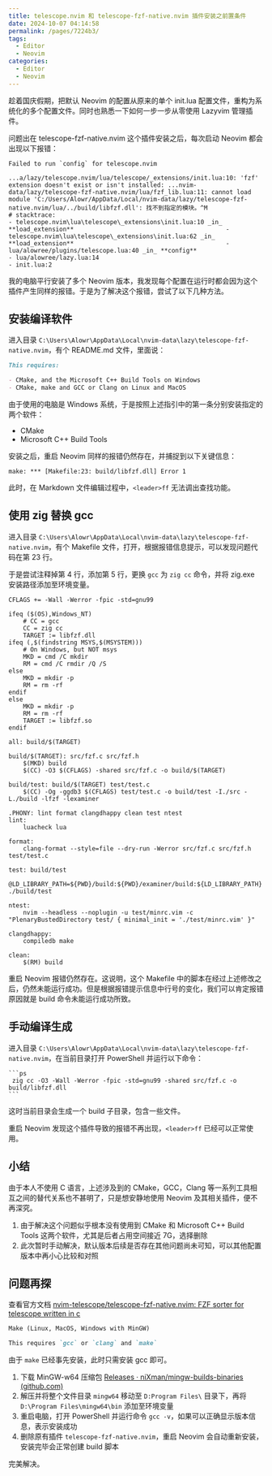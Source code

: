 ```yaml
---
title: telescope.nvim 和 telescope-fzf-native.nvim 插件安装之前置条件
date: 2024-10-07 04:14:58
permalink: /pages/7224b3/
tags:
  - Editor
  - Neovim
categories:
  - Editor
  - Neovim
---
```


趁着国庆假期，把默认 Neovim 的配置从原来的单个 init.lua 配置文件，重构为系统化的多个配置文件。同时也熟悉一下如何一步一步从零使用 Lazyvim 管理插件。

问题出在 telescope-fzf-native.nvim 这个插件安装之后，每次启动 Neovim 都会出现以下报错：

```
Failed to run `config` for telescope.nvim
                                                                                                                        ...a/lazy/telescope.nvim/lua/telescope/_extensions/init.lua:10: 'fzf' extension doesn't exist or isn't installed: ...nvim-data/lazy/telescope-fzf-native.nvim/lua/fzf_lib.lua:11: cannot load module 'C:/Users/Alowr/AppData/Local/nvim-data/lazy/telescope-fzf-native.nvim/lua/../build/libfzf.dll': 找不到指定的模块。^M                                                                                                                                                                                                                                                                                              # stacktrace:                                                                                                             - telescope.nvim\lua\telescope\_extensions\init.lua:10 _in_ **load_extension**                                          - telescope.nvim\lua\telescope\_extensions\init.lua:62 _in_ **load_extension**                                          - lua/alowree/plugins/telescope.lua:40 _in_ **config**                                                                  - lua/alowree/lazy.lua:14                                                                                               - init.lua:2
```

我的电脑平行安装了多个 Neovim 版本，我发现每个配置在运行时都会因为这个插件产生同样的报错。于是为了解决这个报错，尝试了以下几种方法。

## 安装编译软件

进入目录 `C:\Users\Alowr\AppData\Local\nvim-data\lazy\telescope-fzf-native.nvim`，有个 README.md 文件，里面说：

```md
This requires:

- CMake, and the Microsoft C++ Build Tools on Windows
- CMake, make and GCC or Clang on Linux and MacOS
```

由于使用的电脑是 Windows 系统，于是按照上述指引中的第一条分别安装指定的两个软件：

- CMake
- Microsoft C++ Build Tools

安装之后，重启 Neovim 同样的报错仍然存在，并捕捉到以下关键信息：

```
make: *** [Makefile:23: build/libfzf.dll] Error 1
```

此时，在 Markdown 文件编辑过程中，`<leader>ff` 无法调出查找功能。

## 使用 zig 替换 gcc

进入目录 `C:\Users\Alowr\AppData\Local\nvim-data\lazy\telescope-fzf-native.nvim`，有个 Makefile 文件，打开，根据报错信息提示，可以发现问题代码在第 23 行。

于是尝试注释掉第 4 行，添加第 5 行，更换 `gcc` 为 `zig cc` 命令，并将 zig.exe 安装路径添加至环境变量。

```
CFLAGS += -Wall -Werror -fpic -std=gnu99

ifeq ($(OS),Windows_NT)
    # CC = gcc
    CC = zig cc
    TARGET := libfzf.dll
ifeq (,$(findstring MSYS,$(MSYSTEM)))
	# On Windows, but NOT msys
    MKD = cmd /C mkdir
    RM = cmd /C rmdir /Q /S
else
    MKD = mkdir -p
    RM = rm -rf
endif
else
    MKD = mkdir -p
    RM = rm -rf
    TARGET := libfzf.so
endif

all: build/$(TARGET)

build/$(TARGET): src/fzf.c src/fzf.h
	$(MKD) build
	$(CC) -O3 $(CFLAGS) -shared src/fzf.c -o build/$(TARGET)

build/test: build/$(TARGET) test/test.c
	$(CC) -Og -ggdb3 $(CFLAGS) test/test.c -o build/test -I./src -L./build -lfzf -lexaminer

.PHONY: lint format clangdhappy clean test ntest
lint:
	luacheck lua

format:
	clang-format --style=file --dry-run -Werror src/fzf.c src/fzf.h test/test.c

test: build/test
	@LD_LIBRARY_PATH=${PWD}/build:${PWD}/examiner/build:${LD_LIBRARY_PATH} ./build/test

ntest:
	nvim --headless --noplugin -u test/minrc.vim -c "PlenaryBustedDirectory test/ { minimal_init = './test/minrc.vim' }"

clangdhappy:
	compiledb make

clean:
	$(RM) build
```

重启 Neovim 报错仍然存在。这说明，这个 Makefile 中的脚本在经过上述修改之后，仍然未能运行成功。但是根据报错提示信息中行号的变化，我们可以肯定报错原因就是 build 命令未能运行成功所致。

## 手动编译生成

进入目录 `C:\Users\Alowr\AppData\Local\nvim-data\lazy\telescope-fzf-native.nvim`，在当前目录打开 PowerShell 并运行以下命令：

    ```ps
     zig cc -O3 -Wall -Werror -fpic -std=gnu99 -shared src/fzf.c -o build/libfzf.dll
    ```

这时当前目录会生成一个 build 子目录，包含一些文件。

重启 Neovim 发现这个插件导致的报错不再出现，`<leader>ff` 已经可以正常使用。

## 小结

由于本人不使用 C 语言，上述涉及到的 CMake，GCC，Clang 等一系列工具相互之间的替代关系也不甚明了，只是想安静地使用 Neovim 及其相关插件，便不再深究。

1. 由于解决这个问题似乎根本没有使用到 CMake 和 Microsoft C++ Build Tools 这两个软件，尤其是后者占用空间接近 7G，选择删除
2. 此次暂时手动解决，默认版本后续是否存在其他问题尚未可知，可以其他配置版本中再小心比较和对照

## 问题再探

查看官方文档 [nvim-telescope/telescope-fzf-native.nvim: FZF sorter for telescope written in c](https://github.com/nvim-telescope/telescope-fzf-native.nvim)

```md
Make (Linux, MacOS, Windows with MinGW)

This requires `gcc` or `clang` and `make`
```

由于 `make` 已经事先安装，此时只需安装 gcc 即可。

1. 下载 MinGW-w64 压缩包 [Releases · niXman/mingw-builds-binaries (github.com)](https://github.com/niXman/mingw-builds-binaries/releases)
2. 解压并将整个文件目录 `mingw64` 移动至 `D:Program Files\` 目录下，再将 `D:\Program Files\mingw64\bin` 添加至环境变量
3. 重启电脑，打开 PowerShell 并运行命令 `gcc -v`，如果可以正确显示版本信息，表示安装成功
4. 删除原有插件 `telescope-fzf-native.nvim`，重启 Neovim 会自动重新安装，安装完毕会正常创建 build 脚本

完美解决。
